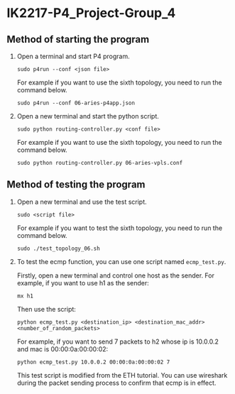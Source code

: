 # IK2217-P4_Project-Group_4

## Method of starting the program

1. Open a terminal and start P4 program.

   ```shell
   sudo p4run --conf <json file>
   ```

   For example if you want to use the sixth topology, you need to run the command below.

   ```shell
   sudo p4run --conf 06-aries-p4app.json
   ```

2. Open a new terminal and start the python script.

   ```shell
   sudo python routing-controller.py <conf file>
   ```

   For example if you want to use the sixth topology, you need to run the command below.

   ```shell
   sudo python routing-controller.py 06-aries-vpls.conf
   ```

## Method of testing the program

1. Open a new terminal and use the test script.

   ```shell
   sudo <script file>
   ```

   For example if you want to test the sixth topology, you need to run the command below.

   ```shell
   sudo ./test_topology_06.sh 
   ```

2. To test the ecmp function, you can use one script named `ecmp_test.py`.

   Firstly, open a new terminal and control one host as the sender. For example, if you want to use h1 as the sender:

   ```shell
   mx h1
   ```

   Then use the script:

   ```shell
   python ecmp_test.py <destination_ip> <destination_mac_addr> <number_of_random_packets>
   ```

   For example, if you want to send 7 packets to h2 whose ip is 10.0.0.2 and mac is 00:00:0a:00:00:02:

   ```shell
   python ecmp_test.py 10.0.0.2 00:00:0a:00:00:02 7
   ```

   This test script is modified from the ETH tutorial. You can use wireshark during the packet sending process to confirm that ecmp is in effect.